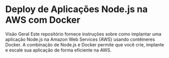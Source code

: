 # Deploy de Aplicações Node.js na AWS com Docker
Visão Geral
Este repositório fornece instruções sobre como implantar uma aplicação Node.js na Amazon Web Services (AWS) usando contêineres Docker. A combinação de Node.js e Docker permite que você crie, implante e escale sua aplicação de forma eficiente na AWS.
